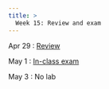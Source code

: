 ```yaml
---
title: >
  Week 15: Review and exam
---
```


Apr 29
: [Review](#)

May 1 
: [In-class exam](#)

May 3
: No lab
